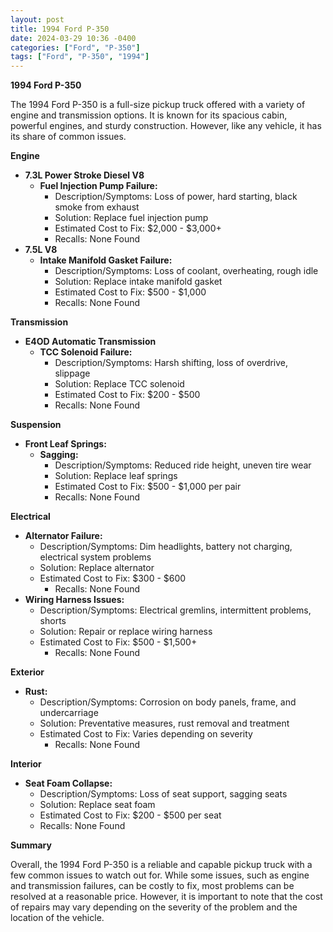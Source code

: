 ```yaml
---
layout: post
title: 1994 Ford P-350
date: 2024-03-29 10:36 -0400
categories: ["Ford", "P-350"]
tags: ["Ford", "P-350", "1994"]
---
```

**1994 Ford P-350**

The 1994 Ford P-350 is a full-size pickup truck offered with a variety of engine and transmission options. It is known for its spacious cabin, powerful engines, and sturdy construction. However, like any vehicle, it has its share of common issues.

**Engine**

* **7.3L Power Stroke Diesel V8**
    * **Fuel Injection Pump Failure:**
        * Description/Symptoms: Loss of power, hard starting, black smoke from exhaust
        * Solution: Replace fuel injection pump
        * Estimated Cost to Fix: $2,000 - $3,000+
        * Recalls: None Found
* **7.5L V8**
    * **Intake Manifold Gasket Failure:**
        * Description/Symptoms: Loss of coolant, overheating, rough idle
        * Solution: Replace intake manifold gasket
        * Estimated Cost to Fix: $500 - $1,000
        * Recalls: None Found

**Transmission**

* **E4OD Automatic Transmission**
    * **TCC Solenoid Failure:**
        * Description/Symptoms: Harsh shifting, loss of overdrive, slippage
        * Solution: Replace TCC solenoid
        * Estimated Cost to Fix: $200 - $500
        * Recalls: None Found

**Suspension**

* **Front Leaf Springs:**
    * **Sagging:**
        * Description/Symptoms: Reduced ride height, uneven tire wear
        * Solution: Replace leaf springs
        * Estimated Cost to Fix: $500 - $1,000 per pair
        * Recalls: None Found

**Electrical**

* **Alternator Failure:**
    * Description/Symptoms: Dim headlights, battery not charging, electrical system problems
    * Solution: Replace alternator
    * Estimated Cost to Fix: $300 - $600
        * Recalls: None Found
* **Wiring Harness Issues:**
    * Description/Symptoms: Electrical gremlins, intermittent problems, shorts
    * Solution: Repair or replace wiring harness
    * Estimated Cost to Fix: $500 - $1,500+
        * Recalls: None Found

**Exterior**

* **Rust:**
    * Description/Symptoms: Corrosion on body panels, frame, and undercarriage
    * Solution: Preventative measures, rust removal and treatment
    * Estimated Cost to Fix: Varies depending on severity
        * Recalls: None Found

**Interior**

* **Seat Foam Collapse:**
    * Description/Symptoms: Loss of seat support, sagging seats
    * Solution: Replace seat foam
    * Estimated Cost to Fix: $200 - $500 per seat
    * Recalls: None Found

**Summary**

Overall, the 1994 Ford P-350 is a reliable and capable pickup truck with a few common issues to watch out for. While some issues, such as engine and transmission failures, can be costly to fix, most problems can be resolved at a reasonable price. However, it is important to note that the cost of repairs may vary depending on the severity of the problem and the location of the vehicle.

